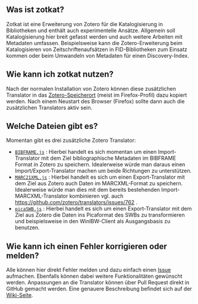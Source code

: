 ## Was ist zotkat?

Zotkat ist eine Erweiterung von Zotero für die Katalogisierung in Bibliotheken und enthält auch experimentelle Ansätze. Allgemein soll Katalogisierung hier breit gefasst werden und auch weitere Arbeiten mit Metadaten umfassen. Beispielsweise kann die Zotero-Erweiterung beim Katalogisieren von Zeitschriftenaufsätzen in FID-Bibliotheken zum Einsatz kommen oder beim Umwandeln von Metadaten für einen Discovery-Index.

## Wie kann ich zotkat nutzen?

Nach der normalen Installation von Zotero können diese zusätzlichen Translator in das [Zotero-Speicherort](https://www.zotero.org/support/de/preferences/advanced#speicherort) (meist im Firefox-Profil) dazu kopiert werden. Nach einem Neustart des Browser (Firefox) sollte dann auch die zusätzlichen Translators aktiv sein.

## Welche Dateien gibt es?

Momentan gibt es drei zusätzliche Zotero Translator:
 * [`BIBFRAME.js`](https://raw.githubusercontent.com/UB-Mannheim/zotkat/master/BIBFRAME.js) : Hierbei handelt es sich momentan um einen Import-Translator mit dem Ziel bibliographische Metadaten im BIBFRAME Format in Zotero zu speichern. Idealerweise würde man daraus einen Import/Export-Translator machen um beide Richtungen zu unterstützen.
 * [`MARC21XML.js`](https://raw.githubusercontent.com/UB-Mannheim/zotkat/master/MARC21XML.js) : Hierbei handelt es sich um einen Export-Translator mit dem Ziel aus Zotero auch Daten im MARCXML-Format zu speichern. Idealerweise würde man dies mit dem bereits bestehenden Import-MARCXML-Translator kombinieren vgl. auch https://github.com/zotero/translators/issues/762 .
 * [`picaSWB.js`](https://raw.githubusercontent.com/UB-Mannheim/zotkat/master/PicaSWB.js) : Hierbei handelt es sich um einen Export-Translator mit dem Ziel aus Zotero die Daten ins Picaformat des SWBs zu transformieren und beispielsweise in den WinIBW-Client als Ausgangsbasis zu benutzen.
 
## Wie kann ich einen Fehler korrigieren oder melden?
 
Alle  können hier direkt Fehler melden und dazu einfach einen [Issue](https://github.com/UB-Mannheim/zotkat/issues) aufmachen. Ebenfalls können dabei weitere Funktionalitäten gewünscht werden. Anpassungen an die Translator können über Pull Request direkt in GitHub gemacht werden. Eine genauere Beschreibung befindet sich auf der [Wiki-Seite](https://github.com/UB-Mannheim/zotkat/wiki).
